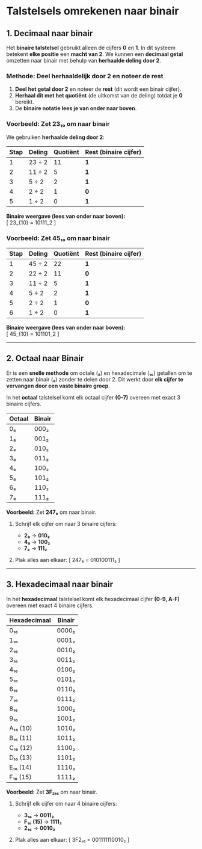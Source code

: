 # Talstelsels omrekenen naar binair

## 1. Decimaal naar binair

Het **binaire talstelsel** gebruikt alleen de cijfers **0** en **1**. In dit systeem betekent **elke positie** een **macht van 2**. We kunnen een **decimaal getal** omzetten naar binair met behulp van **herhaalde deling door 2**.

### Methode: Deel herhaaldelijk door 2 en noteer de rest

1. **Deel het getal door 2** en noteer de **rest** (dit wordt een binair cijfer).
2. **Herhaal dit met het quotiënt** (de uitkomst van de deling) totdat je **0** bereikt.
3. De **binaire notatie lees je van onder naar boven**.


### Voorbeeld: Zet **23₁₀** om naar binair

We gebruiken **herhaalde deling door 2**:

| Stap | Deling   | Quotiënt | Rest (binaire cijfer) |
|------|---------|---------|------------------|
| 1    | 23 ÷ 2  | 11      | **1**            |
| 2    | 11 ÷ 2  | 5       | **1**            |
| 3    | 5 ÷ 2   | 2       | **1**            |
| 4    | 2 ÷ 2   | 1       | **0**            |
| 5    | 1 ÷ 2   | 0       | **1**            |

**Binaire weergave (lees van onder naar boven):**  
\[
23_{10} = 10111_2
\]

### Voorbeeld: Zet **45₁₀** om naar binair

| Stap | Deling   | Quotiënt | Rest (binaire cijfer) |
|------|---------|---------|------------------|
| 1    | 45 ÷ 2  | 22      | **1**            |
| 2    | 22 ÷ 2  | 11      | **0**            |
| 3    | 11 ÷ 2  | 5       | **1**            |
| 4    | 5 ÷ 2   | 2       | **1**            |
| 5    | 2 ÷ 2   | 1       | **0**            |
| 6    | 1 ÷ 2   | 0       | **1**            |

**Binaire weergave (lees van onder naar boven):**  
\[
45_{10} = 101101_2
\]

---

## 2. Octaal naar Binair

Er is een **snelle methode** om octale (**₈**) en hexadecimale (**₁₆**) getallen om te zetten naar binair (**₂**) zonder te delen door 2. Dit werkt door **elk cijfer te vervangen door een vaste binaire groep**.

In het **octaal** talstelsel komt elk octaal cijfer **(0-7)** overeen met exact 3 binaire cijfers.

| Octaal | Binair |
|--------|--------|
| 0₈     | 000₂  |
| 1₈     | 001₂  |
| 2₈     | 010₂  |
| 3₈     | 011₂  |
| 4₈     | 100₂  |
| 5₈     | 101₂  |
| 6₈     | 110₂  |
| 7₈     | 111₂  |

**Voorbeeld:** Zet **247₈** om naar binair.

1. Schrijf elk cijfer om naar 3 binaire cijfers:
   - **2₈** → **010₂**
   - **4₈** → **100₂**
   - **7₈** → **111₂**

2. Plak alles aan elkaar:
   \[
   247₈ = 010100111₂
   \]


---

## 3. Hexadecimaal naar binair

In het **hexadecimaal** talstelsel komt elk hexadecimaal cijfer **(0-9, A-F)** overeen met exact 4 binaire cijfers.

| Hexadecimaal | Binair |
|-------------|--------|
| 0₁₆        | 0000₂  |
| 1₁₆        | 0001₂  |
| 2₁₆        | 0010₂  |
| 3₁₆        | 0011₂  |
| 4₁₆        | 0100₂  |
| 5₁₆        | 0101₂  |
| 6₁₆        | 0110₂  |
| 7₁₆        | 0111₂  |
| 8₁₆        | 1000₂  |
| 9₁₆        | 1001₂  |
| A₁₆ (10)   | 1010₂  |
| B₁₆ (11)   | 1011₂  |
| C₁₆ (12)   | 1100₂  |
| D₁₆ (13)   | 1101₂  |
| E₁₆ (14)   | 1110₂  |
| F₁₆ (15)   | 1111₂  |

**Voorbeeld:** Zet **3F₂₁₆** om naar binair.

1. Schrijf elk cijfer om naar 4 binaire cijfers:
   - **3₁₆** → **0011₂**
   - **F₁₆ (15)** → **1111₂**
   - **2₁₆** → **0010₂**

2. Plak alles aan elkaar:
   \[
   3F2₁₆ = 001111110010₂
   \]